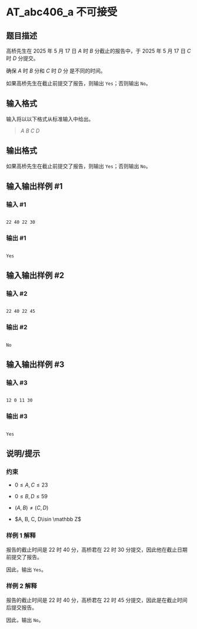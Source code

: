 # AT_abc406_a 不可接受

## 题目描述

高桥先生在 $2025$ 年 $5$ 月 $17$ 日 $A$ 时 $B$ 分截止的报告中，于 $2025$ 年 $5$ 月 $17$ 日 $C$ 时 $D$ 分提交。  
确保 $A$ 时 $B$ 分和 $C$ 时 $D$ 分 是不同的时间。

如果高桥先生在截止前提交了报告，则输出 `Yes`；否则输出 `No`。

## 输入格式

输入将以以下格式从标准输入中给出。

> $A\ B\ C\ D$

## 输出格式

如果高桥先生在截止前提交了报告，则输出 `Yes`；否则输出 `No`。

## 输入输出样例 #1

### 输入 #1

```
22 40 22 30
```

### 输出 #1

```
Yes
```

## 输入输出样例 #2

### 输入 #2

```
22 40 22 45
```

### 输出 #2

```
No
```

## 输入输出样例 #3

### 输入 #3

```
12 0 11 30
```

### 输出 #3

```
Yes
```

## 说明/提示

### 约束
- $0 \leq A, C \leq 23$
- $0 \leq B, D \leq 59$
- $(A, B) \neq (C, D)$
- $A, B, C, D\isin \mathbb Z$
### 样例 1 解释
报告的截止时间是 $22$ 时 $40$ 分，高桥君在 $22$ 时 $30$ 分提交，因此他在截止日期前提交了报告。  
因此，输出 `Yes`。
### 样例 2 解释
报告的截止时间是 $22$ 时 $40$ 分，高桥君在 $22$ 时 $45$ 分提交，因此是在截止时间后提交报告。  
因此，输出 `No`。